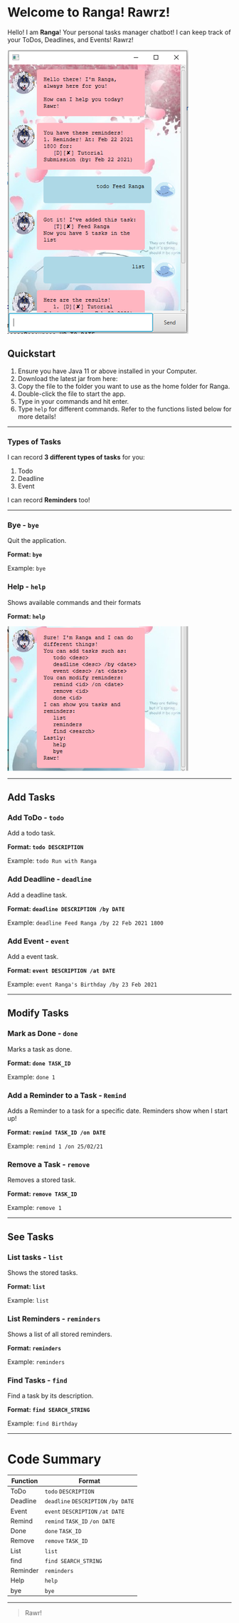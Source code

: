 # Welcome to Ranga! Rawrz! 

Hello! I am **Ranga**! Your personal tasks manager chatbot! I can keep track of your ToDos, Deadlines, and Events! Rawrz!

![GUI](Ui.png)

## Quickstart
1. Ensure you have Java 11 or above installed in your Computer.
2. Download the latest jar from here: [](https://github.com/jrvslam/ip/releases/tag/A-Release)
3. Copy the file to the folder you want to use as the home folder for Ranga.
4. Double-click the file to start the app. 
5. Type in your commands and hit enter.
6. Type `help` for different commands. Refer to the functions listed below for more details!

---

### Types of Tasks
I can record **3 different types of tasks** for you:
1. Todo
2. Deadline
3. Event

I can record **Reminders** too!

---
### Bye - `bye`
Quit the application.

**Format: `bye`**

Example: `bye`

### Help - `help`
Shows available commands and their formats

**Format: `help`**

![Help](Help.PNG)

---

## Add Tasks
### Add ToDo - `todo`
Add a todo task.

**Format: `todo DESCRIPTION`**

Example: `todo Run with Ranga`

### Add Deadline - `deadline`
Add a deadline task.

**Format: `deadline DESCRIPTION /by DATE`**

Example: `deadline Feed Ranga /by 22 Feb 2021 1800`

### Add Event - `event`
Add a event task.

**Format: `event DESCRIPTION /at DATE`**

Example: `event Ranga's Birthday /by 23 Feb 2021`

---

## Modify Tasks
### Mark as Done - `done`
Marks a task as done.

**Format: `done TASK_ID`**

Example: `done 1`

### Add a Reminder to a Task - `Remind`
Adds a Reminder to a task for a specific date. Reminders show when I start up!

**Format: `remind TASK_ID /on DATE`**

Example: `remind 1 /on 25/02/21`

### Remove a Task - `remove`
Removes a stored task.

**Format: `remove TASK_ID`**

Example: `remove 1`

---

## See Tasks
### List tasks - `list`
Shows the stored tasks.

**Format: `list`**

Example: `list`

### List Reminders - `reminders`
Shows a list of all stored reminders.

**Format: `reminders`**

Example: `reminders`

### Find Tasks - `find`
Find a task by its description.

**Format: `find SEARCH_STRING`**

Example: `find Birthday`

---

# Code Summary

| Function      | Format                              |
| ------------- | ----------------------------------- |
| ToDo          | `todo` `DESCRIPTION`                |
| Deadline      | `deadline` `DESCRIPTION` `/by DATE` |
| Event         | `event` `DESCRIPTION` `/at DATE`    |
| Remind        | `remind` `TASK_ID` `/on DATE`       |
| Done          | `done` `TASK_ID`                    |
| Remove        | `remove` `TASK_ID`                  |
| List          | `list`                              |
| find          | `find SEARCH_STRING`                |
| Reminder      | `reminders`                         |
| Help          | `help`                              |
| bye           | `bye`                               |

---
> Rawr!
